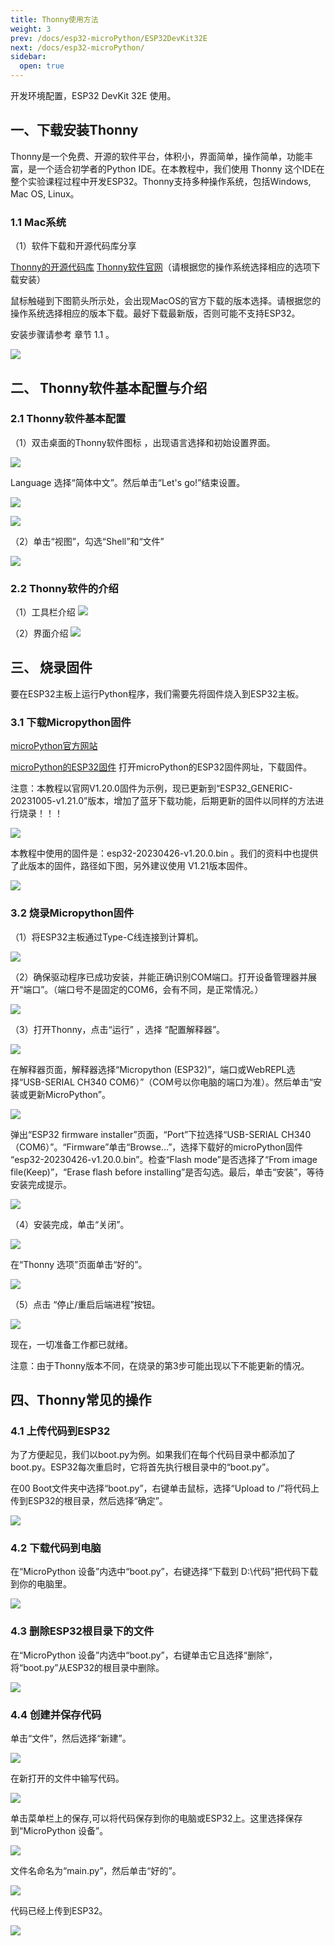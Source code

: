 ```yaml
---
title: Thonny使用方法
weight: 3
prev: /docs/esp32-microPython/ESP32DevKit32E
next: /docs/esp32-microPython/
sidebar:
  open: true
---
```


开发环境配置，ESP32 DevKit 32E 使用。

<!--more-->

## 一、下载安装Thonny
Thonny是一个免费、开源的软件平台，体积小，界面简单，操作简单，功能丰富，是一个适合初学者的Python IDE。在本教程中，我们使用 Thonny 这个IDE在整个实验课程过程中开发ESP32。Thonny支持多种操作系统，包括Windows, Mac OS, Linux。

### 1.1 Mac系统
（1）软件下载和开源代码库分享

[Thonny的开源代码库](https://github.com/thonny/thonny)
[Thonny软件官网](https://thonny.org/)（请根据您的操作系统选择相应的选项下载安装）

鼠标触碰到下图箭头所示处，会出现MacOS的官方下载的版本选择。请根据您的操作系统选择相应的版本下载。最好下载最新版，否则可能不支持ESP32。

安装步骤请参考 章节 1.1 。

![](imgs-tonny/image16.jpeg)

## 二、 Thonny软件基本配置与介绍
### 2.1 Thonny软件基本配置
（1）双击桌面的Thonny软件图标 ，出现语言选择和初始设置界面。

![](imgs-tonny/image19.jpeg)

Language 选择“简体中文”。然后单击“Let's go!”结束设置。

![](imgs-tonny/image20.jpeg)

![](imgs-tonny/image21.jpeg)

（2）单击“视图”，勾选“Shell”和“文件”

![](imgs-tonny/image22.jpeg)

### 2.2 Thonny软件的介绍
（1）工具栏介绍
![](imgs-tonny/image23.jpeg)

（2）界面介绍
![](imgs-tonny/image34.jpeg)

## 三、 烧录固件
要在ESP32主板上运行Python程序，我们需要先将固件烧入到ESP32主板。

### 3.1 下载Micropython固件

[microPython官方网站](http://micropython.org/)

[microPython的ESP32固件](https://micropython.org/download/esp32/) 打开microPython的ESP32固件网址，下载固件。

注意：本教程以官网V1.20.0固件为示例，现已更新到“ESP32_GENERIC-20231005-v1.21.0”版本，增加了蓝牙下载功能，后期更新的固件以同样的方法进行烧录！！！

![](imgs-tonny/image48.jpeg)

本教程中使用的固件是：esp32-20230426-v1.20.0.bin 。我们的资料中也提供了此版本的固件，路径如下图，另外建议使用 V1.21版本固件。

![](imgs-tonny/image49.webp)

### 3.2 烧录Micropython固件
（1）将ESP32主板通过Type-C线连接到计算机。

![](imgs-tonny/image50.jpeg)

（2）确保驱动程序已成功安装，并能正确识别COM端口。打开设备管理器并展开“端口”。（端口号不是固定的COM6，会有不同，是正常情况。）

![](imgs-tonny/image51.jpeg)

（3）打开Thonny，点击“运行” ，选择 “配置解释器”。

![](imgs-tonny/image52.jpeg)

在解释器页面，解释器选择“Micropython (ESP32)”，端口或WebREPL选择“USB-SERIAL CH340 COM6）”（COM号以你电脑的端口为准）。然后单击“安装或更新MicroPython”。

![](imgs-tonny/image53.jpeg)

弹出“ESP32 firmware installer”页面，“Port”下拉选择“USB-SERIAL CH340（COM6）”。“Firmware”单击“Browse...”，选择下载好的microPython固件 “esp32-20230426-v1.20.0.bin”。检查“Flash mode”是否选择了“From image file(Keep)”，“Erase flash before installing”是否勾选。最后，单击“安装”，等待安装完成提示。

![](imgs-tonny/image54.jpeg)

（4）安装完成，单击“关闭”。

![](imgs-tonny/image55.jpeg)

在“Thonny 选项”页面单击“好的”。

![](imgs-tonny/image56.jpeg)

（5）点击 “停止/重启后端进程”按钮。

![](imgs-tonny/image58.jpeg)

现在，一切准备工作都已就绪。

注意：由于Thonny版本不同，在烧录的第3步可能出现以下不能更新的情况。

## 四、Thonny常见的操作
### 4.1 上传代码到ESP32
为了方便起见，我们以boot.py为例。如果我们在每个代码目录中都添加了boot.py。ESP32每次重启时，它将首先执行根目录中的“boot.py”。

在00 Boot文件夹中选择“boot.py”，右键单击鼠标，选择“Upload to /”将代码上传到ESP32的根目录，然后选择“确定”。

![](imgs-tonny/image78.webp)

### 4.2 下载代码到电脑
在“MicroPython 设备”内选中“boot.py”，右键选择“下载到 D:\代码”把代码下载到你的电脑里。

![](imgs-tonny/image79.jpeg)

### 4.3 删除ESP32根目录下的文件
在“MicroPython 设备”内选中“boot.py”，右键单击它且选择“删除”，将“boot.py”从ESP32的根目录中删除。

![](imgs-tonny/image80.jpeg)

### 4.4 创建并保存代码
单击“文件”，然后选择“新建”。

![](imgs-tonny/image82.jpeg)

在新打开的文件中输写代码。

![](imgs-tonny/image83.jpeg)

单击菜单栏上的保存,可以将代码保存到你的电脑或ESP32上。这里选择保存到“MicroPython 设备”。

![](imgs-tonny/image85.jpeg)

文件名命名为“main.py”，然后单击“好的”。

![](imgs-tonny/image86.jpeg)

代码已经上传到ESP32。

![](imgs-tonny/image87.jpeg)